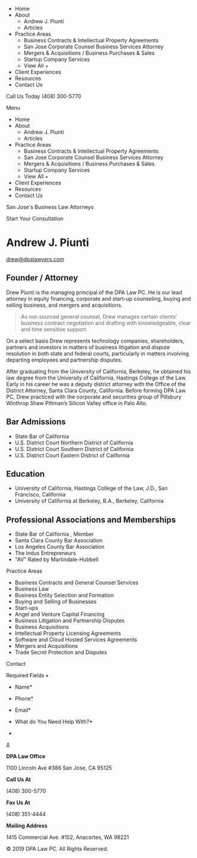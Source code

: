   * Home
  * About
    * Andrew J. Piunti
    * Articles
  * Practice Areas
    * Business Contracts & Intellectual Property Agreements
    * San Jose Corporate Counsel Business Services Attorney
    * Mergers & Acquisitions / Business Purchases & Sales
    * Startup Company Services
    * View All +
  * Client Experiences
  * Resources
  * Contact Us



Call Us Today (408) 300-5770

Menu

  * Home
  * About
    * Andrew J. Piunti
    * Articles
  * Practice Areas
    * Business Contracts & Intellectual Property Agreements
    * San Jose Corporate Counsel Business Services Attorney
    * Mergers & Acquisitions / Business Purchases & Sales
    * Startup Company Services
    * View All +
  * Client Experiences
  * Resources
  * Contact Us



San Jose's Business Law Attorneys

Start Your Consultation

# Andrew J. Piunti 

drew@dpalawyers.com

## Founder / Attorney

Drew Piunti is the managing principal of the DPA Law PC. He is our lead attorney in equity financing, corporate and start-up counseling, buying and selling business, and mergers and acquisitions.

> As out-sourced general counsel, Drew manages certain clients’ business contract negotiation and drafting with knowledgeable, clear and time sensitive support.

On a select basis Drew represents technology companies, shareholders, partners and investors in matters of business litigation and dispute resolution in both state and federal courts, particularly in matters involving departing employees and partnership disputes.

After graduating from the University of California, Berkeley, he obtained his law degree from the University of California, Hastings College of the Law. Early in his career he was a deputy district attorney with the Office of the District Attorney, Santa Clara County, California. Before forming DPA Law PC, Drew practiced with the corporate and securities group of Pillsbury Winthrop Shaw Pittman’s Silicon Valley office in Palo Alto.

## Bar Admissions

  * State Bar of California
  * U.S. District Court Northern District of California
  * U.S. District Court Southern District of California
  * U.S. District Court Eastern District of California



## Education

  * University of California, Hastings College of the Law, J.D., San Francisco, California
  * University of California at Berkeley, B.A., Berkeley, California



## Professional Associations and Memberships

  * State Bar of California , Member
  * Santa Clara County Bar Association
  * Los Angeles County Bar Association
  * The Indus Entrepreneurs
  * "AV" Rated by Martindale-Hubbell



Practice Areas

  * Business Contracts and General Counsel Services
  * Business Law
  * Business Entity Selection and Formation
  * Buying and Selling of Businesses
  * Start-ups
  * Angel and Venture Capital Financing
  * Business Litigation and Partnership Disputes
  * Business Acquisitions
  * Intellectual Property Licensing Agreements
  * Software and Cloud Hosted Services Agreements
  * Mergers and Acquisitions
  * Trade Secret Protection and Disputes



Contact

Required Fields •

  * Name*

  * Phone*

  * Email*

  * What do You Need Help With?*

  * 


Δ

**DPA Law Office**

1100 Lincoln Ave #386 San Jose, CA 95125

**Call Us At**

(408) 300-5770

**Fax Us At**

(408) 351-4444

**Mailing Address**

1415 Commercial Ave. #152, Anacortes, WA 98221

© 2019 DPA Law PC. All Rights Reserved.
